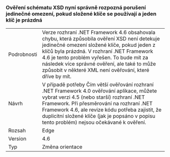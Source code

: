 ### <a name="xsd-schema-validation-now-correctly-detects-violations-of-unique-constraints-if-compound-keys-are-used-and-one-key-is-empty"></a>Ověření schématu XSD nyní správně rozpozná porušení jedinečné omezení, pokud složené klíče se používají a jeden klíč je prázdná

|   |   |
|---|---|
|Podrobnosti|Verze rozhraní .NET Framework 4.6 obsahovala chybu, která způsobila ověření XSD není detekuje jedinečné omezení složené klíče, pokud jeden z klíčů byla prázdná. V rozhraní .NET Framework 4.6 je tento problém vyřešen. To bude mít za následek více správné ověření, ale také to může způsobit v některé XML není ověřování, které dříve by mít.|
|Návrh|V případě potřeby Čím větší ověřování rozhraní .NET Framework 4.0 ověřování aplikace, můžete vybrat verzi 4.5 (nebo starší) rozhraní .NET Framework. Při přesměrování na rozhraní .NET Framework 4.6, ale revize kódu potřeba zajistit, že duplicitní složené klíče (jak je popsáno v popisu tento problém) nejsou očekávané k ověření.|
|Rozsah|Edge|
|Version|4.6|
|Typ|Změna orientace|

